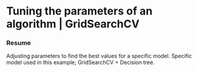 <h1>Tuning the parameters of an algorithm | GridSearchCV</h1>
<h3>Resume</h3>
<p>
Adjusting parameters to find the best values ​​for a specific model. Specific model used in this example; GridSearchCV + Decision tree.
</p>